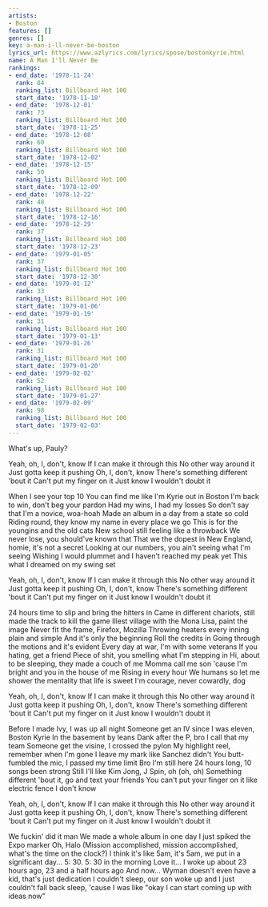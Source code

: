 ```yaml
---
artists:
- Boston
features: []
genres: []
key: a-man-i-ll-never-be-boston
lyrics_url: https://www.azlyrics.com/lyrics/spose/bostonkyrie.html
name: A Man I'll Never Be
rankings:
- end_date: '1978-11-24'
  rank: 84
  ranking_list: Billboard Hot 100
  start_date: '1978-11-18'
- end_date: '1978-12-01'
  rank: 73
  ranking_list: Billboard Hot 100
  start_date: '1978-11-25'
- end_date: '1978-12-08'
  rank: 60
  ranking_list: Billboard Hot 100
  start_date: '1978-12-02'
- end_date: '1978-12-15'
  rank: 50
  ranking_list: Billboard Hot 100
  start_date: '1978-12-09'
- end_date: '1978-12-22'
  rank: 48
  ranking_list: Billboard Hot 100
  start_date: '1978-12-16'
- end_date: '1978-12-29'
  rank: 37
  ranking_list: Billboard Hot 100
  start_date: '1978-12-23'
- end_date: '1979-01-05'
  rank: 37
  ranking_list: Billboard Hot 100
  start_date: '1978-12-30'
- end_date: '1979-01-12'
  rank: 33
  ranking_list: Billboard Hot 100
  start_date: '1979-01-06'
- end_date: '1979-01-19'
  rank: 31
  ranking_list: Billboard Hot 100
  start_date: '1979-01-13'
- end_date: '1979-01-26'
  rank: 31
  ranking_list: Billboard Hot 100
  start_date: '1979-01-20'
- end_date: '1979-02-02'
  rank: 52
  ranking_list: Billboard Hot 100
  start_date: '1979-01-27'
- end_date: '1979-02-09'
  rank: 98
  ranking_list: Billboard Hot 100
  start_date: '1979-02-03'
---
```


What's up, Pauly?


Yeah, oh, I, don't, know
If I can make it through this
No other way around it
Just gotta keep it pushing
Oh, I, don't, know
There's something different 'bout it
Can't put my finger on it
Just know I wouldn't doubt it

When I see your top 10
You can find me like I'm Kyrie out in Boston
I'm back to win, don't beg your pardon
Had my wins, I had my losses
So don't say that I'm a novice, woa-hoah
Made an album in a day from a state so cold
Riding round, they know my name in every place we go
This is for the youngins and the old cats
New school still feeling like a throwback
We never lose, you should've known that
That we the dopest in New England, homie, it's not a secret
Looking at our numbers, you ain't seeing what I'm seeing
Wishing I would plummet and I haven't reached my peak yet
This what I dreamed on my swing set

Yeah, oh, I, don't, know
If I can make it through this
No other way around it
Just gotta keep it pushing
Oh, I, don't, know
There's something different 'bout it
Can't put my finger on it
Just know I wouldn't doubt it


24 hours time to slip and bring the hitters in
Came in different chariots, still made the track to kill the game
Illest village with the Mona Lisa, paint the image
Never fit the frame, Firefox, Mozilla
Throwing heaters every inning plain and simple
And it's only the beginning
Roll the credits in
Going through the motions and it's evident
Every day at war, I'm with some veterans
If you hating, get a friend
Piece of shit, you smelling what I'm stepping in
Hi, about to be sleeping, they made a couch of me
Momma call me son 'cause I'm bright and you in the house of me
Rising in every hour
We humans so let me shower the mentality that life is sweet
I'm courage, never cowardly, dog


Yeah, oh, I, don't, know
If I can make it through this
No other way around it
Just gotta keep it pushing
Oh, I, don't, know
There's something different 'bout it
Can't put my finger on it
Just know I wouldn't doubt it


Before I made Ivy, I was up all night
Someone get an IV since I was eleven, Boston Kyrie
In the basement by leans
Dank after the P, bro I call that my team
Someone get the visine, I crossed the pylon
My highlight reel, remember when I'm gone
I leave my mark like Sanchez didn't
You butt-fumbled the mic, I passed my time limit
Bro I'm still here
24 hours long, 10 songs been strong
Still I'll like Kim Jong, J Spin, oh (oh, oh)
Something different 'bout it, go and text your friends
You can't put your finger on it like electric fence
I don't know


Yeah, oh, I, don't, know
If I can make it through this
No other way around it
Just gotta keep it pushing
Oh, I, don't, know
There's something different 'bout it
Can't put my finger on it
Just know I wouldn't doubt it

We fuckin' did it man
We made a whole album in one day
I just spiked the Expo marker
Oh, Halo
(Mission accomplished, mission accomplished, what's the time on the clock?)
I think it's like 5am, it's 5am, we put in a significant day...
5: 30. 5: 30 in the morning
Love it... I woke up about 23 hours ago, 23 and a half hours ago
And now...
Wyman doesn't even have a kid, that's just dedication
I couldn't sleep, our son woke up and I just couldn't fall back sleep, 'cause I was like "okay I can start coming up with ideas now"



